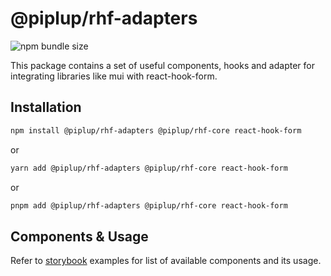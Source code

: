 # @piplup/rhf-adapters

![npm bundle size](https://img.shields.io/bundlephobia/minzip/@piplup/rhf-adapters)

This package contains a set of useful components, hooks and adapter for integrating libraries like mui with react-hook-form.

## Installation

```bash
npm install @piplup/rhf-adapters @piplup/rhf-core react-hook-form
```

or

```bash
yarn add @piplup/rhf-adapters @piplup/rhf-core react-hook-form
```

or

```bash
pnpm add @piplup/rhf-adapters @piplup/rhf-core react-hook-form
```

## Components & Usage

Refer to [storybook](https://piplup-x.vercel.app) examples for list of available components and its usage.
